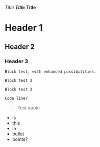 *Title*
***Title***
**Title**

# Header 1
## Header 2
### Header 3



<pre><code>Block test, with enhanced possibilities.
</code></pre>



``` 
Block test 2
```

~~~~
Block test 3
~~~~


`Code line?`

> Test quote

- is
- this
- in
- bullet
- points?

